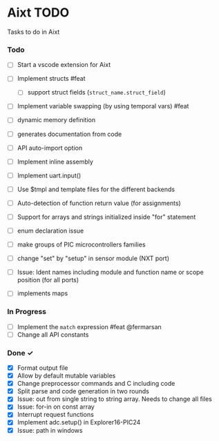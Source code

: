 # Aixt TODO

Tasks to do in Aixt 


### Todo

- [ ] Start a vscode extension for Aixt
- [ ] Implement structs #feat
    - [ ] support struct fields (`struct_name.struct_field`)
- [ ] Implement variable swapping (by using temporal vars) #feat
- [ ] dynamic memory definition
- [ ] generates documentation from code
- [ ] API auto-import option
- [ ] Implement inline assembly
- [ ] Implement uart.input()
- [ ] Use $tmpl and template files for the different backends 
- [ ] Auto-detection of function return value (for assignments)
- [ ] Support for arrays and strings initialized inside "for" statement
- [ ] enum declaration issue
- [ ] make groups of PIC microcontrollers families 
- [ ] change "set" by "setup" in sensor module (NXT port)
- [ ] Issue: Ident names including module and function name or scope position (for all ports)
- [ ] implements maps


### In Progress

- [ ] Implement the `match` expression #feat @fermarsan
- [ ] Change all API constants

### Done ✓

- [x] Format output file
- [x] Allow by default mutable variables
- [x] Change preprocessor commands and C including code
- [x] Split parse and code generation in two rounds
- [x] Issue: out from single string to string array. Needs to change all files
- [x] Issue: for-in on const array
- [x] Interrupt request functions
- [x] Implement adc.setup() in Explorer16-PIC24
- [x] Issue: path in windows
